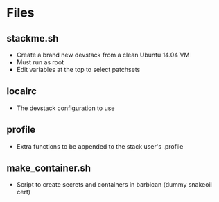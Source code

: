 Files
=====

stackme.sh
----------
* Create a brand new devstack from a clean Ubuntu 14.04 VM
* Must run as root
* Edit variables at the top to select patchsets

localrc
-------
* The devstack configuration to use

profile
-------
* Extra functions to be appended to the stack user's .profile

make_container.sh
-----------------
* Script to create secrets and containers in barbican (dummy snakeoil cert)
